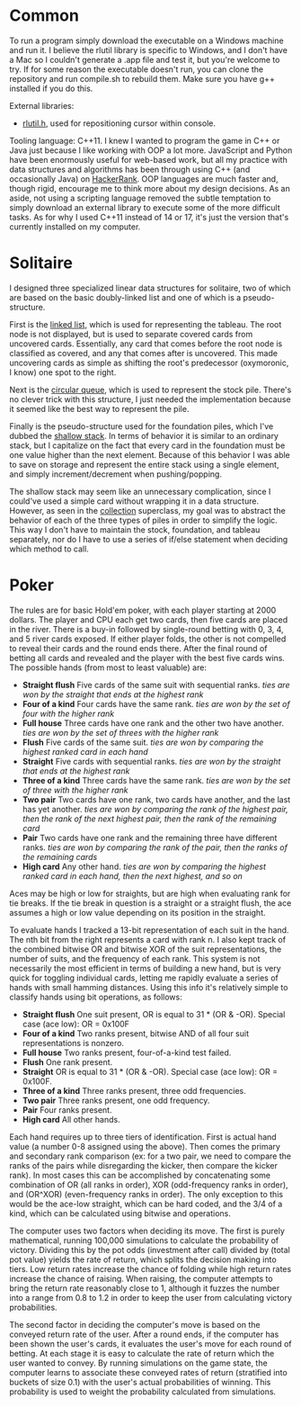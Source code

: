 # Common

To run a program simply download the executable on a Windows machine and run it. I believe the rlutil library is specific to Windows, and I don't have a Mac so I couldn't generate a .app file and test it, but you're welcome to try. If for some reason the executable doesn't run, you can clone the repository and run compile.sh to rebuild them. Make sure you have g++ installed if you do this.

External libraries:
- [rlutil.h](https://github.com/tapio/rlutil), used for repositioning cursor within console.

Tooling language: C++11. I knew I wanted to program the game in C++ or Java just because I like working with OOP a lot more. JavaScript and Python have been enormously useful for web-based work, but all my practice with data structures and algorithms has been through using C++ (and occasionally Java) on [HackerRank](https://www.hackerrank.com). OOP languages are much faster and, though rigid, encourage me to think more about my design decisions. As an aside, not using a scripting language removed the subtle temptation to simply download an external library to execute some of the more difficult tasks. As for why I used C++11 instead of 14 or 17, it's just the version that's currently installed on my computer.

# Solitaire

I designed three specialized linear data structures for solitaire, two of which are based on the basic doubly-linked list and one of which is a pseudo-structure.

First is the [linked list](linked_list.h), which is used for representing the tableau. The root node is not displayed, but is used to separate covered cards from uncovered cards. Essentially, any card that comes before the root node is classified as covered, and any that comes after is uncovered. This made uncovering cards as simple as shifting the root's predecessor (oxymoronic, I know) one spot to the right.

Next is the [circular queue](circular_queue.h), which is used to represent the stock pile. There's no clever trick with this structure, I just needed the implementation because it seemed like the best way to represent the pile.

Finally is the pseudo-structure used for the foundation piles, which I've dubbed the [shallow stack](shallowstack.h). In terms of behavior it is similar to an ordinary stack, but I capitalize on the fact that every card in the foundation must be one value higher than the next element. Because of this behavior I was able to save on storage and represent the entire stack using a single element, and simply increment/decrement when pushing/popping.

The shallow stack may seem like an unnecessary complication, since I could've used a simple card without wrapping it in a data structure. However, as seen in the [collection](collection.h) superclass, my goal was to abstract the behavior of each of the three types of piles in order to simplify the logic. This way I don't have to maintain the stock, foundation, and tableau separately, nor do I have to use a series of if/else statement when deciding which method to call.

# Poker

The rules are for basic Hold'em poker, with each player starting at 2000 dollars. The player and CPU each get two cards, then five cards are placed in the river. There is a buy-in followed by single-round betting with 0, 3, 4, and 5 river cards exposed. If either player folds, the other is not compelled to reveal their cards and the round ends there. After the final round of betting all cards and revealed and the player with the best five cards wins. The possible hands (from most to least valuable) are:

- **Straight flush**   Five cards of the same suit with sequential ranks. *ties are won by the straight that ends at the highest rank*
- **Four of a kind**   Four cards have the same rank. *ties are won by the set of four with the higher rank*
- **Full house**       Three cards have one rank and the other two have another. *ties are won by the set of threes with the higher rank*
- **Flush**            Five cards of the same suit. *ties are won by comparing the highest ranked card in each hand*
- **Straight**         Five cards with sequential ranks. *ties are won by the straight that ends at the highest rank*
- **Three of a kind**  Three cards have the same rank. *ties are won by the set of three with the higher rank*
- **Two pair**         Two cards have one rank, two cards have another, and the last has yet another. *ties are won by comparing the rank of the highest pair, then the rank of the next highest pair, then the rank of the remaining card*
- **Pair**             Two cards have one rank and the remaining three have different ranks. *ties are won by comparing the rank of the pair, then the ranks of the remaining cards*
- **High card**        Any other hand. *ties are won by comparing the highest ranked card in each hand, then the next highest, and so on*

Aces may be high or low for straights, but are high when evaluating rank for tie breaks. If the tie break in question is a straight or a straight flush, the ace assumes a high or low value depending on its position in the straight.

To evaluate hands I tracked a 13-bit representation of each suit in the hand. The nth bit from the right represents a card with rank n. I also kept track of the combined bitwise OR and bitwise XOR of the suit representations, the number of suits, and the frequency of each rank. This system is not necessarily the most efficient in terms of building a new hand, but is very quick for toggling individual cards, letting me rapidly evaluate a series of hands with small hamming distances. Using this info it's relatively simple to classify hands using bit operations, as follows:

- **Straight flush**   One suit present, OR is equal to 31 * (OR & -OR). Special case (ace low): OR = 0x100F
- **Four of a kind**   Two ranks present, bitwise AND of all four suit representations is nonzero.
- **Full house**       Two ranks present, four-of-a-kind test failed.
- **Flush**            One rank present.
- **Straight**         OR is equal to 31 * (OR & -OR). Special case (ace low): OR = 0x100F.
- **Three of a kind**  Three ranks present, three odd frequencies.
- **Two pair**         Three ranks present, one odd frequency.
- **Pair**             Four ranks present.
- **High card**        All other hands.

Each hand requires up to three tiers of identification. First is actual hand value (a number 0-8 assigned using the above). Then comes the primary and secondary rank comparison (ex: for a two pair, we need to compare the ranks of the pairs while disregarding the kicker, then compare the kicker rank). In most cases this can be accomplished by concatenating some combination of OR (all ranks in order), XOR (odd-frequency ranks in order), and (OR^XOR) (even-frequency ranks in order). The only exception to this would be the ace-low straight, which can be hard coded, and the 3/4 of a kind, which can be calculated using bitwise and operations.

The computer uses two factors when deciding its move. The first is purely mathematical, running 100,000 simulations to calculate the probability of victory. Dividing this by the pot odds (investment after call) divided by (total pot value) yields the rate of return, which splits the decision making into tiers. Low return rates increase the chance of folding while high return rates increase the chance of raising. When raising, the computer attempts to bring the return rate reasonably close to 1, although it fuzzes the number into a range from 0.8 to 1.2 in order to keep the user from calculating victory probabilities.

The second factor in deciding the computer's move is based on the conveyed return rate of the user. After a round ends, if the computer has been shown the user's cards, it evaluates the user's move for each round of betting. At each stage it is easy to calculate the rate of return which the user wanted to convey. By running simulations on the game state, the computer learns to associate these conveyed rates of return (stratified into buckets of size 0.1) with the user's actual probabilities of winning. This probability is used to weight the probability calculated from simulations.
